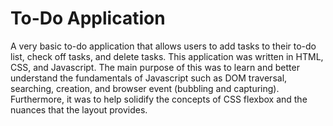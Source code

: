 # To-Do Application

A very basic to-do application that allows users to add tasks to their to-do list, check off tasks, and delete tasks.
This application was written in HTML, CSS, and Javascript. The main purpose of this was to learn and better
understand the fundamentals of Javascript such as DOM traversal, searching, creation, and browser event (bubbling and capturing). Furthermore, it was to help solidify the concepts of CSS flexbox and the nuances that the layout provides.
